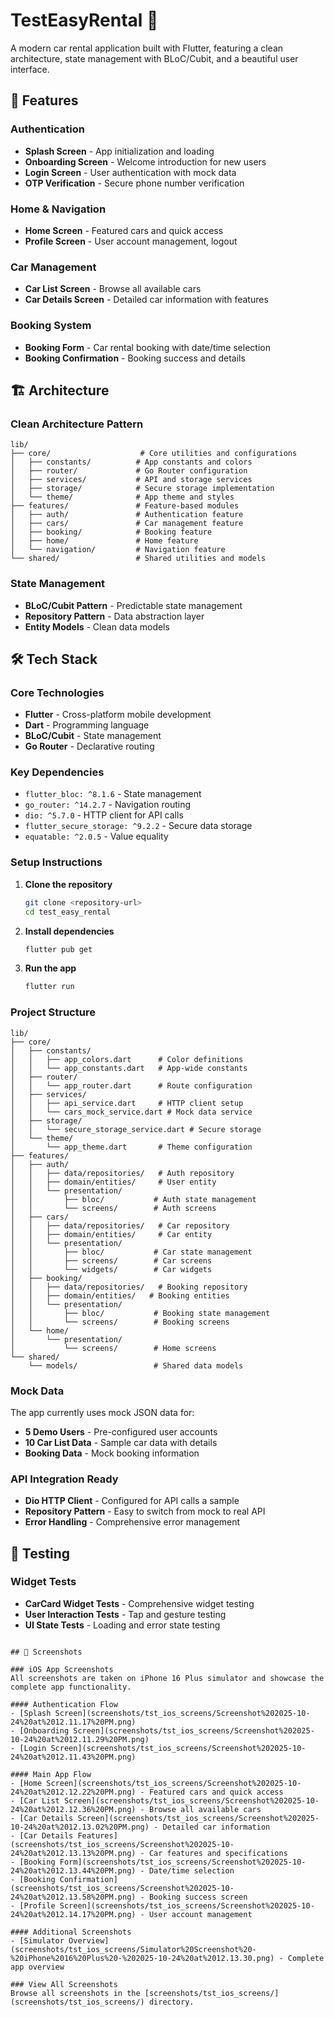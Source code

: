 # TestEasyRental 🚗

A modern car rental application built with Flutter, featuring a clean architecture, state management with BLoC/Cubit, and a beautiful user interface.

## 📱 Features

###  Authentication
- **Splash Screen** - App initialization and loading
- **Onboarding Screen** - Welcome introduction for new users
- **Login Screen** - User authentication with mock data
- **OTP Verification** - Secure phone number verification

###  Home & Navigation
- **Home Screen** - Featured cars and quick access
- **Profile Screen** - User account management, logout

### Car Management
- **Car List Screen** - Browse all available cars
- **Car Details Screen** - Detailed car information with features

###  Booking System
- **Booking Form** - Car rental booking with date/time selection
- **Booking Confirmation** - Booking success and details

## 🏗️ Architecture

### Clean Architecture Pattern
```
lib/
├── core/                    # Core utilities and configurations
│   ├── constants/          # App constants and colors
│   ├── router/             # Go Router configuration
│   ├── services/           # API and storage services
│   ├── storage/            # Secure storage implementation
│   └── theme/              # App theme and styles
├── features/               # Feature-based modules
│   ├── auth/               # Authentication feature
│   ├── cars/               # Car management feature
│   ├── booking/            # Booking feature
│   ├── home/               # Home feature
│   └── navigation/         # Navigation feature
└── shared/                 # Shared utilities and models
```

### State Management
- **BLoC/Cubit Pattern** - Predictable state management
- **Repository Pattern** - Data abstraction layer
- **Entity Models** - Clean data models

## 🛠️ Tech Stack

### Core Technologies
- **Flutter** - Cross-platform mobile development
- **Dart** - Programming language
- **BLoC/Cubit** - State management
- **Go Router** - Declarative routing

### Key Dependencies
- `flutter_bloc: ^8.1.6` - State management
- `go_router: ^14.2.7` - Navigation routing
- `dio: ^5.7.0` - HTTP client for API calls
- `flutter_secure_storage: ^9.2.2` - Secure data storage
- `equatable: ^2.0.5` - Value equality

### Setup Instructions

1. **Clone the repository**
   ```bash
   git clone <repository-url>
   cd test_easy_rental
   ```

2. **Install dependencies**
   ```bash
   flutter pub get
   ```

3. **Run the app**
   ```bash
   flutter run
   ```

### Project Structure
```
lib/
├── core/
│   ├── constants/
│   │   ├── app_colors.dart      # Color definitions
│   │   └── app_constants.dart   # App-wide constants
│   ├── router/
│   │   └── app_router.dart      # Route configuration
│   ├── services/
│   │   ├── api_service.dart     # HTTP client setup
│   │   └── cars_mock_service.dart # Mock data service
│   ├── storage/
│   │   └── secure_storage_service.dart # Secure storage
│   └── theme/
│       └── app_theme.dart       # Theme configuration
├── features/
│   ├── auth/
│   │   ├── data/repositories/   # Auth repository
│   │   ├── domain/entities/     # User entity
│   │   └── presentation/
│   │       ├── bloc/           # Auth state management
│   │       └── screens/        # Auth screens
│   ├── cars/
│   │   ├── data/repositories/   # Car repository
│   │   ├── domain/entities/     # Car entity
│   │   └── presentation/
│   │       ├── bloc/           # Car state management
│   │       ├── screens/        # Car screens
│   │       └── widgets/        # Car widgets
│   ├── booking/
│   │   ├── data/repositories/   # Booking repository
│   │   ├── domain/entities/   # Booking entities
│   │   └── presentation/
│   │       ├── bloc/           # Booking state management
│   │       └── screens/        # Booking screens
│   └── home/
│       └── presentation/
│           └── screens/        # Home screens
└── shared/
    └── models/                 # Shared data models
```

### Mock Data
The app currently uses mock JSON data for:
- **5 Demo Users** - Pre-configured user accounts
- **10 Car List Data** - Sample car data with details
- **Booking Data** - Mock booking information

### API Integration Ready
- **Dio HTTP Client** - Configured for API calls a sample
- **Repository Pattern** - Easy to switch from mock to real API
- **Error Handling** - Comprehensive error management

## 🧪 Testing

### Widget Tests
- **CarCard Widget Tests** - Comprehensive widget testing
- **User Interaction Tests** - Tap and gesture testing
- **UI State Tests** - Loading and error state testing

```

## 📱 Screenshots

### iOS App Screenshots
All screenshots are taken on iPhone 16 Plus simulator and showcase the complete app functionality.

#### Authentication Flow
- [Splash Screen](screenshots/tst_ios_screens/Screenshot%202025-10-24%20at%2012.11.17%20PM.png)
- [Onboarding Screen](screenshots/tst_ios_screens/Screenshot%202025-10-24%20at%2012.11.29%20PM.png)
- [Login Screen](screenshots/tst_ios_screens/Screenshot%202025-10-24%20at%2012.11.43%20PM.png)

#### Main App Flow
- [Home Screen](screenshots/tst_ios_screens/Screenshot%202025-10-24%20at%2012.12.22%20PM.png) - Featured cars and quick access
- [Car List Screen](screenshots/tst_ios_screens/Screenshot%202025-10-24%20at%2012.12.36%20PM.png) - Browse all available cars
- [Car Details Screen](screenshots/tst_ios_screens/Screenshot%202025-10-24%20at%2012.13.02%20PM.png) - Detailed car information
- [Car Details Features](screenshots/tst_ios_screens/Screenshot%202025-10-24%20at%2012.13.13%20PM.png) - Car features and specifications
- [Booking Form](screenshots/tst_ios_screens/Screenshot%202025-10-24%20at%2012.13.44%20PM.png) - Date/time selection
- [Booking Confirmation](screenshots/tst_ios_screens/Screenshot%202025-10-24%20at%2012.13.58%20PM.png) - Booking success screen
- [Profile Screen](screenshots/tst_ios_screens/Screenshot%202025-10-24%20at%2012.14.17%20PM.png) - User account management

#### Additional Screenshots
- [Simulator Overview](screenshots/tst_ios_screens/Simulator%20Screenshot%20-%20iPhone%2016%20Plus%20-%202025-10-24%20at%2012.13.30.png) - Complete app overview

### View All Screenshots
Browse all screenshots in the [screenshots/tst_ios_screens/](screenshots/tst_ios_screens/) directory.


